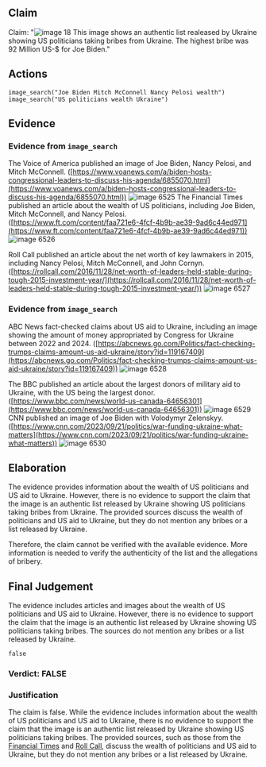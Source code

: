## Claim
Claim: "![image 18](media/59.jpg) This image shows an authentic list realeased by Ukraine showing US politicians taking bribes from Ukraine. The highest bribe was 92 Million US-$ for Joe Biden."

## Actions
```
image_search("Joe Biden Mitch McConnell Nancy Pelosi wealth")
image_search("US politicians wealth Ukraine")
```

## Evidence
### Evidence from `image_search`
The Voice of America published an image of Joe Biden, Nancy Pelosi, and Mitch McConnell. ([https://www.voanews.com/a/biden-hosts-congressional-leaders-to-discuss-his-agenda/6855070.html](https://www.voanews.com/a/biden-hosts-congressional-leaders-to-discuss-his-agenda/6855070.html)) ![image 6525](media/2025-08-29_22-50-1756507841-084064.jpg) The Financial Times published an article about the wealth of US politicians, including Joe Biden, Mitch McConnell, and Nancy Pelosi. ([https://www.ft.com/content/faa721e6-4fcf-4b9b-ae39-9ad6c44ed971](https://www.ft.com/content/faa721e6-4fcf-4b9b-ae39-9ad6c44ed971)) ![image 6526](media/2025-08-29_22-50-1756507841-420446.jpg)

Roll Call published an article about the net worth of key lawmakers in 2015, including Nancy Pelosi, Mitch McConnell, and John Cornyn. ([https://rollcall.com/2016/11/28/net-worth-of-leaders-held-stable-during-tough-2015-investment-year/](https://rollcall.com/2016/11/28/net-worth-of-leaders-held-stable-during-tough-2015-investment-year/)) ![image 6527](media/2025-08-29_22-50-1756507841-623056.jpg)


### Evidence from `image_search`
ABC News fact-checked claims about US aid to Ukraine, including an image showing the amount of money appropriated by Congress for Ukraine between 2022 and 2024. ([https://abcnews.go.com/Politics/fact-checking-trumps-claims-amount-us-aid-ukraine/story?id=119167409](https://abcnews.go.com/Politics/fact-checking-trumps-claims-amount-us-aid-ukraine/story?id=119167409)) ![image 6528](media/2025-08-29_22-50-1756507849-362618.jpg)

The BBC published an article about the largest donors of military aid to Ukraine, with the US being the largest donor. ([https://www.bbc.com/news/world-us-canada-64656301](https://www.bbc.com/news/world-us-canada-64656301)) ![image 6529](media/2025-08-29_22-50-1756507849-779728.jpg) CNN published an image of Joe Biden with Volodymyr Zelenskyy. ([https://www.cnn.com/2023/09/21/politics/war-funding-ukraine-what-matters](https://www.cnn.com/2023/09/21/politics/war-funding-ukraine-what-matters)) ![image 6530](media/2025-08-29_22-50-1756507850-133502.jpg)


## Elaboration
The evidence provides information about the wealth of US politicians and US aid to Ukraine. However, there is no evidence to support the claim that the image is an authentic list released by Ukraine showing US politicians taking bribes from Ukraine. The provided sources discuss the wealth of politicians and US aid to Ukraine, but they do not mention any bribes or a list released by Ukraine.

Therefore, the claim cannot be verified with the available evidence. More information is needed to verify the authenticity of the list and the allegations of bribery.


## Final Judgement
The evidence includes articles and images about the wealth of US politicians and US aid to Ukraine. However, there is no evidence to support the claim that the image is an authentic list released by Ukraine showing US politicians taking bribes. The sources do not mention any bribes or a list released by Ukraine.

`false`

### Verdict: FALSE

### Justification
The claim is false. While the evidence includes information about the wealth of US politicians and US aid to Ukraine, there is no evidence to support the claim that the image is an authentic list released by Ukraine showing US politicians taking bribes. The provided sources, such as those from the [Financial Times](https://www.ft.com/content/faa721e6-4fcf-4b9b-ae39-9ad6c44ed971) and [Roll Call](https://rollcall.com/2016/11/28/net-worth-of-leaders-held-stable-during-tough-2015-investment-year/), discuss the wealth of politicians and US aid to Ukraine, but they do not mention any bribes or a list released by Ukraine.
